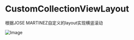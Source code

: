 # CustomCollectionViewLayout
根据JOSE MARTINEZ自定义的layout实现横竖滚动


![Image](https://github.com/KboyHub/CustomCollectionViewLayout/screenshot.gif)
